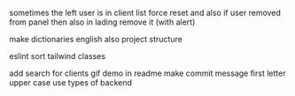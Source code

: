 sometimes the left user is in client list
force reset and also if user removed from panel then also in lading remove it (with alert)

make dictionaries english also
project structure

eslint
sort tailwind classes

add search for clients
gif demo in readme
make commit message first letter upper case
use types of backend
